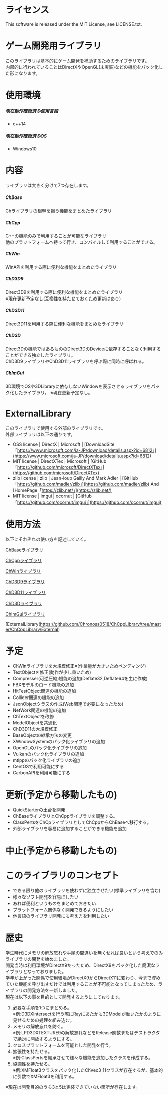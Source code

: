 # ライセンス
This software is released under the MIT License, see LICENSE.txt.

# ゲーム開発用ライブラリ

このライブラリは基本的にゲーム開発を補助するためのライブラリです。<br>
内部的に行われていることはDirectXやOpenGL(未実装)などの機能をパック化した形になります。

# 使用環境

##### 現在動作確認済み使用言語

- c++14

##### 現在動作確認済みOS

- Windows10

# 内容

ライブラリは大きく分けて7つ存在します。

##### ChBase
Chライブラリの根幹を担う機能をまとめたライブラリ<br>

##### ChCpp
C++の機能のみで利用することが可能なライブラリ<br>
他のプラットフォームへ持って行き、コンパイルして利用することができる。<br>

##### ChWin
WinAPIを利用する際に便利な機能をまとめたライブラリ<br>

##### ChD3D9
Direct3D9を利用する際に便利な機能をまとめたライブラリ<br>
※現在更新予定なし(互換性を持たせておくため更新はあり)

##### ChD3D11
Direct3D11を利用する際に便利な機能をまとめたライブラリ

##### ChD3D
Direct3Dの機能ではあるもののDirect3DのDeviceに依存することなく利用することができる独立したライブラリ。<br>
ChD3D9ライブラリやChD3D11ライブラリを呼ぶ際に同時に呼ばれる。

##### ChImGui
3D環境でOSや3DLibraryに依存しないWindowを表示させるライブラリをパック化したライブラリ。
※現在更新予定なし。

# ExternalLibrary
このライブラリで使用する外部のライブラリです。<br>
外部ライブラリは以下の通りです。

- OSS license | DirectX | Microsoft | [DownloadSite「https://www.microsoft.com/ja-JP/download/details.aspx?id=6812」](https://www.microsoft.com/ja-JP/download/details.aspx?id=6812)
- MIT license | DirectXTex | Microsoft | [GitHub「https://github.com/microsoft/DirectXTex」](https://github.com/microsoft/DirectXTex)
- zlib license | zlib | Jean-loup Gailly And Mark Adler | [GitHub「https://github.com/madler/zlib」](https://github.com/madler/zlib) And [HomePage「https://zlib.net/」](https://zlib.net/)
- MIT license | imgui | ocornut | [GitHub「https://github.com/ocornut/imgui」](https://github.com/ocornut/imgui)


# 使用方法

以下にそれぞれの使い方を記述していく。

[ChBaseライブラリ](https://github.com/Chronoss0518/GameLibrary/tree/master/ChWinLibrary/BasePack)

[ChCppライブラリ](https://github.com/Chronoss0518/GameLibrary/tree/master/ChWinLibrary/CPP)

[ChWinライブラリ](https://github.com/Chronoss0518/GameLibrary/tree/master/ChWinLibrary/WindowsObject)

[ChD3D9ライブラリ](https://github.com/Chronoss0518/GameLibrary/tree/master/ChWinLibrary/Direct3D9)

[ChD3D11ライブラリ](https://github.com/Chronoss0518/GameLibrary/tree/master/ChWinLibrary/Direct3D11)

[ChD3Dライブラリ](https://github.com/Chronoss0518/GameLibrary/tree/master/ChWinLibrary/Direct3DObject)

[ChImGuiライブラリ](https://github.com/Chronoss0518/GameLibrary/tree/master/ChWinLibrary/ImGUIAPI)

[ExternalLibrary(https://github.com/Chronoss0518/ChCppLibrary/tree/master/ChCppLibrary/External)

# 予定

- ChWinライブラリを大規模修正※(作業量が大きいためペンディング)
- TextObjectを修正(動作が少し重いため)
- Compresser(可逆圧縮)機能の追加(Deflate32,Deflate64を主に作成)
- FBXモデルのロード機能の追加
- HitTestObject関連の機能の追加
- Collider関連の機能の追加
- JsonObjectクラスの作成(Web関連で必要になったため)
- NetWork関連の機能の追加
- ChTextObjectを改修
- ModelObjectを共通化
- ChD3D11の大規模修正
- BaseObjectの継承方法の変更
- XWindowSystemのパック化ライブラリの追加
- OpenGLのパック化ライブラリの追加
- Vulkanのパック化ライブラリの追加
- mtlppのパック化ライブラリの追加
- CentOSで利用可能にする
- CarbonAPIを利用可能にする

# 更新(予定から移動したもの)

- QuickStarterの土台を開発
- ChBaseライブラリとChCppライブラリを調整する。
- ClassPertsをChCpライブラリとしてChCppからChBaseへ移行する。
- 外部ライブラリを容易に追加することができる機能を追加

# 中止(予定から移動したもの)

# このライブラリのコンセプト

- できる限り他のライブラリを使わずに独立させたい(標準ライブラリを含む)
- 様々なソフト開発を容易にしたい
- あれば便利というものをまとめておきたい
- プラットフォーム関係なく開発できるようにしたい
- 他言語のライブラリ開発にも考え方を利用したい

# 歴史

学生時代にメモリの解放忘れや手順の間違いを無くせれば良いという考えでのみライブラリの開発を始めました。<br>
開発当時は利用環境がDirectX9だったため、DirectX9をパック化した簡潔なライブラリとなっておりました。<br>
学年が上がった関係で使用環境がDirectX9からDirectX11に変わり、今まで貯めていた機能を呼び出すだけでは利用することが不可能となってしまったため、ライブラリの開発方法を一新しました。<br>
現在は以下の事を目的として開発するようにしております。

1. 必要な手順を1つにまとめる。<br>
※例:D3DXIntersectを行う際にRayにあたかも3DModelが動いたかのように見せるための処理を組み込む。<br>
2. メモリの解放忘れを防ぐ。<br>
※例:LPD3DXTEXTURE9の解放忘れなどをRelease関数またはデストラクタで絶対に開放するようにする。<br>
3. クロスプラットフォームを可能とした開発を行う。
4. 拡張性を持たせる。<br>
※例:ClassPertsを継承させて様々な機能を追加したクラスを作成する。<br>
5. 協調性を持たせる。<br>
※例:XMFloat3クラスをパック化したChVec3_11クラスが存在するが、基本的に引数でXMFloat3を利用する。<br>

※現在は開発目的のうち3と5は実装できていない箇所が存在します。





